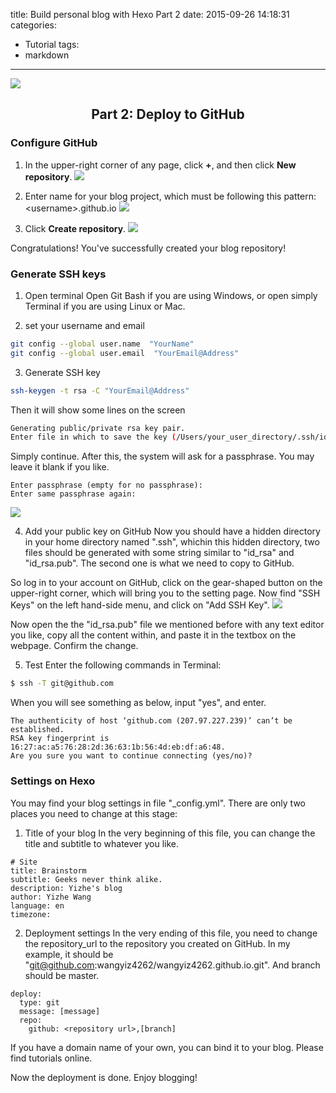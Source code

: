 title: Build personal blog with Hexo Part 2
date: 2015-09-26 14:18:31
categories: 
- Tutorial
tags: 
- markdown
---
![](/img/2015/09/blog-dnspod.jpg)

## <p align="center">Part 2: Deploy to GitHub</p>
### Configure GitHub
1. In the upper-right corner of any page, click **+**, and then click **New repository**.
![](/img/2015/09/blog-github-repo-create.png)

2. Enter name for your blog project, which must be following this pattern: &lt;username&gt;.github.io
![](/img/2015/09/blog-github-repo-name.png)

3. Click **Create repository**.
![](/img/2015/09/blog-github-create-repo-button.png)

Congratulations! You've successfully created your blog repository!

### Generate SSH keys
1. Open terminal
Open Git Bash if you are using Windows, or open simply Terminal if you are using Linux or Mac.

2. set your username and email
```bash
git config --global user.name  "YourName" 
git config --global user.email  "YourEmail@Address" 
```

3. Generate SSH key
```bash
ssh-keygen -t rsa -C "YourEmail@Address"
```

Then it will show some lines on the screen
```bash
Generating public/private rsa key pair.
Enter file in which to save the key (/Users/your_user_directory/.ssh/id_rsa):
```
Simply continue. After this, the system will ask for a passphrase. You may leave it blank if you like.
```
Enter passphrase (empty for no passphrase): 
Enter same passphrase again:
```

![](/img/2015/09/blog-ssh-key.png)

4. Add your public key on GitHub
Now you should have a hidden directory in your home directory named ".ssh", whichin this hidden directory, two files should be generated with some string similar to "id_rsa" and "id_rsa.pub". The second one is what we need to copy to GitHub. 

So log in to your account on GitHub, click on the gear-shaped button on the upper-right corner, which will bring you to the setting page. Now find "SSH Keys" on the left hand-side menu, and click on "Add SSH Key".
![](/img/2015/09/blog-ssh-to-github.png)

Now open the the "id_rsa.pub" file we mentioned before with any text editor you like, copy all the content within, and paste it in the textbox on the webpage. Confirm the change.

5. Test
Enter the following commands in Terminal:
```bash
$ ssh -T git@github.com
```
When you will see something as below, input "yes", and enter.
```
The authenticity of host ‘github.com (207.97.227.239)’ can’t be established.
RSA key fingerprint is 16:27:ac:a5:76:28:2d:36:63:1b:56:4d:eb:df:a6:48.
Are you sure you want to continue connecting (yes/no)?
```

### Settings on Hexo
You may find your blog settings in file "_config.yml". There are only two places you need to change at this stage:
1. Title of your blog
In the very beginning of this file, you can change the title and subtitle to whatever you like.
```
# Site
title: Brainstorm
subtitle: Geeks never think alike.
description: Yizhe's blog
author: Yizhe Wang
language: en
timezone:
```
2. Deployment settings
In the very ending of this file, you need to change the repository_url to the repository you created on GitHub. In my example, it should be "git@github.com:wangyiz4262/wangyiz4262.github.io.git". And branch should be master.
```
deploy:
  type: git
  message: [message]
  repo:
    github: <repository url>,[branch]
```

If you have a domain name of your own, you can bind it to your blog. Please find tutorials online.

Now the deployment is done. Enjoy blogging!